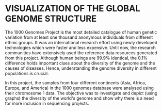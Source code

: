 # VISUALIZATION OF THE GLOBAL GENOME STRUCTURE

The 1000 Genomes Project is the most detailed catalogue of human genetic variation from at least one thousand anonymous individuals from different ethnic groups. It was an international research effort using newly developed technologies which were faster and less expensive. Until now, the research communities have extensively used the reference data resources generated from this project. Although human beings are 99.9% identical, the 0.1% difference holds important clues about the diversity of the genome and the causes of diseases. Hence, understanding the genome diversity in different populations is crucial.

In this project, the samples from four different continents (Asia, Africa, Europe, and America) in the 1000 genomes database were analysed using their chromosome 1 data. The objective was to investigate and depict (using graphs) the diversity of the world's genome and show why there is a need for more inclusion in sequencing projects.



